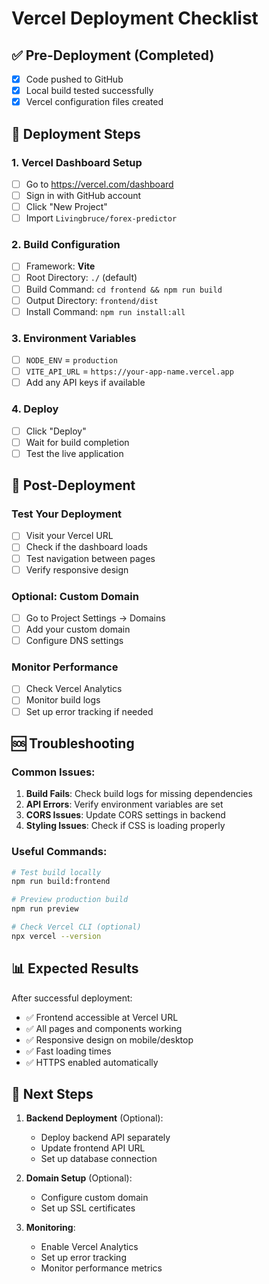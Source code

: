 # Vercel Deployment Checklist

## ✅ Pre-Deployment (Completed)
- [x] Code pushed to GitHub
- [x] Local build tested successfully
- [x] Vercel configuration files created

## 🚀 Deployment Steps

### 1. Vercel Dashboard Setup
- [ ] Go to https://vercel.com/dashboard
- [ ] Sign in with GitHub account
- [ ] Click "New Project"
- [ ] Import `Livingbruce/forex-predictor`

### 2. Build Configuration
- [ ] Framework: **Vite**
- [ ] Root Directory: `./` (default)
- [ ] Build Command: `cd frontend && npm run build`
- [ ] Output Directory: `frontend/dist`
- [ ] Install Command: `npm run install:all`

### 3. Environment Variables
- [ ] `NODE_ENV` = `production`
- [ ] `VITE_API_URL` = `https://your-app-name.vercel.app`
- [ ] Add any API keys if available

### 4. Deploy
- [ ] Click "Deploy"
- [ ] Wait for build completion
- [ ] Test the live application

## 🔧 Post-Deployment

### Test Your Deployment
- [ ] Visit your Vercel URL
- [ ] Check if the dashboard loads
- [ ] Test navigation between pages
- [ ] Verify responsive design

### Optional: Custom Domain
- [ ] Go to Project Settings → Domains
- [ ] Add your custom domain
- [ ] Configure DNS settings

### Monitor Performance
- [ ] Check Vercel Analytics
- [ ] Monitor build logs
- [ ] Set up error tracking if needed

## 🆘 Troubleshooting

### Common Issues:
1. **Build Fails**: Check build logs for missing dependencies
2. **API Errors**: Verify environment variables are set
3. **CORS Issues**: Update CORS settings in backend
4. **Styling Issues**: Check if CSS is loading properly

### Useful Commands:
```bash
# Test build locally
npm run build:frontend

# Preview production build
npm run preview

# Check Vercel CLI (optional)
npx vercel --version
```

## 📊 Expected Results

After successful deployment:
- ✅ Frontend accessible at Vercel URL
- ✅ All pages and components working
- ✅ Responsive design on mobile/desktop
- ✅ Fast loading times
- ✅ HTTPS enabled automatically

## 🎯 Next Steps

1. **Backend Deployment** (Optional):
   - Deploy backend API separately
   - Update frontend API URL
   - Set up database connection

2. **Domain Setup** (Optional):
   - Configure custom domain
   - Set up SSL certificates

3. **Monitoring**:
   - Enable Vercel Analytics
   - Set up error tracking
   - Monitor performance metrics
